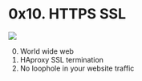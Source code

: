 # 0x10. HTTPS SSL

![](https://s3.amazonaws.com/intranet-projects-files/holbertonschool-sysadmin_devops/276/FlhGPEK.png)

0. World wide web
1. HAproxy SSL termination
2. No loophole in your website traffic 
